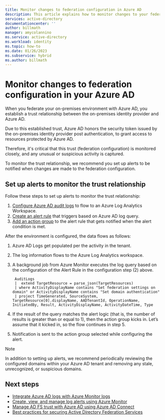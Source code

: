 ```yaml
---
title: Monitor changes to federation configuration in Azure AD
description: This article explains how to monitor changes to your federation configuration with Azure AD.
services: active-directory
documentationcenter: ''
author: billmath
manager: amycolannino
ms.service: active-directory
ms.workload: identity
ms.topic: how-to
ms.date: 01/26/2023
ms.subservice: hybrid
ms.author: billmath
---
```



# Monitor changes to federation configuration in your Azure AD

When you federate your on-premises environment with Azure AD, you establish a trust relationship between the on-premises identity provider and Azure AD. 

Due to this established trust, Azure AD honors the security token issued by the on-premises identity provider post authentication, to grant access to resources protected by Azure AD. 

Therefore, it's critical that this trust (federation configuration) is monitored closely, and any unusual or suspicious activity is captured.

To monitor the trust relationship, we recommend you set up alerts to be notified when changes are made to the federation configuration.


## Set up alerts to monitor the trust relationship

Follow these steps to set up alerts to monitor the trust relationship:

1. [Configure Azure AD audit logs](../../reports-monitoring/howto-integrate-activity-logs-with-log-analytics.md) to flow to an Azure Log Analytics Workspace. 
2. [Create an alert rule](../../../azure-monitor/alerts/alerts-log.md) that triggers based on Azure AD log query. 
3. [Add an action group](../../../azure-monitor/alerts/action-groups.md) to the alert rule that gets notified when the alert condition is met.  

After the environment is configured, the data flows as follows: 

 1. Azure AD Logs get populated per the activity in the tenant.  
 2. The log information flows to the Azure Log Analytics workspace.  
 3. A background job from Azure Monitor executes the log query based on the configuration of the Alert Rule in the configuration step (2) above.  
    ```
     AuditLogs 
     |  extend TargetResource = parse_json(TargetResources) 
     | where ActivityDisplayName contains "Set federation settings on domain" or ActivityDisplayName contains "Set domain authentication" 
     | project TimeGenerated, SourceSystem, TargetResource[0].displayName, AADTenantId, OperationName, InitiatedBy, Result, ActivityDisplayName, ActivityDateTime, Type 
     ```
     
 4. If the result of the query matches the alert logic (that is, the number of results is greater than or equal to 1), then the action group kicks in. Let’s assume that it kicked in, so the flow continues in step 5.  
 5. Notification is sent to the action group selected while configuring the alert.

 > [!NOTE]
 >  In addition to setting up alerts, we recommend periodically reviewing the configured domains within your Azure AD tenant and removing any stale, unrecognized, or suspicious domains. 




## Next steps

- [Integrate Azure AD logs with Azure Monitor logs](../../reports-monitoring/howto-integrate-activity-logs-with-log-analytics.md)
- [Create, view, and manage log alerts using Azure Monitor](../../../azure-monitor/alerts/alerts-log.md)
- [Manage AD FS trust with Azure AD using Azure AD Connect](how-to-connect-azure-ad-trust.md)
- [Best practices for securing Active Directory Federation Services](/windows-server/identity/ad-fs/deployment/best-practices-securing-ad-fs)
